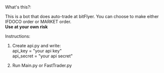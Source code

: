 What's this?:

This is a bot that does auto-trade at bitFlyer. You can choose to make either IFDOCO order or MARKET order.  
**Use at your own risk**

Instructions:

1. Create api.py and write:  
api_key = "your api key"  
api_secret = "your api secret"

2. Run Main.py or FastTrader.py
